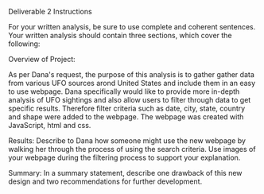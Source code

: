 Deliverable 2 Instructions

For your written analysis, be sure to use complete and coherent sentences. Your written analysis should contain three sections, which cover the following:

Overview of Project:

As per Dana's request, the purpose of this analysis is to gather gather data from various UFO sources arond United States and include them in an easy to use webpage. Dana specifically would like to provide more in-depth analysis of UFO sightings and also allow users to filter through data to get specific results. Therefore filter criteria such as date, city, state, country and shape were added to the webpage. The webpage was created with JavaScript, html and css.


Results: Describe to Dana how someone might use the new webpage by walking her through the process of using the search criteria. Use images of your webpage during the filtering process to support your explanation.

Summary: In a summary statement, describe one drawback of this new design and two recommendations for further development.
